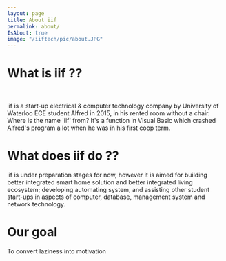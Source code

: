 ```yaml
---
layout: page
title: About iif
permalink: about/
IsAbout: true
image: "/iiftech/pic/about.JPG"
---
```



<div class= "wrapper">

<h1>What is iif ??</h1><br>
<p>iif is a start-up electrical & computer technology company by 
	University of Waterloo ECE student Alfred in 2015, in his rented room
	without a chair.  <br>Where is
	the name 'iif' from? It's a function in Visual Basic which 
	crashed Alfred's program a lot when he was in his first coop term.</p>
<h1>What does iif do ??</h1>
<p>iif is under preparation stages for now, however it is aimed for building
	better integrated smart home solution and better integrated living 
	ecosystem; developing automating system, and assisting
	other student start-ups in aspects of computer, database, management system
	and network technology.</p>
<h1>Our goal</h1>
<p>To convert laziness into motivation</P>

</div>
